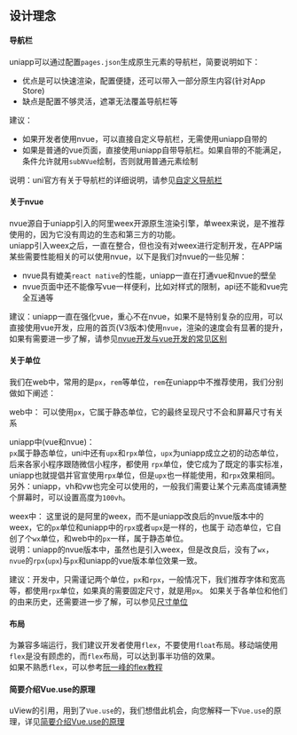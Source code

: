 ## 设计理念

#### 导航栏

uniapp可以通过配置`pages.json`生成原生元素的导航栏，简要说明如下：
- 优点是可以快速渲染，配置便捷，还可以带入一部分原生内容(针对App Store)
- 缺点是配置不够灵活，遮罩无法覆盖导航栏等

建议：
- 如果开发者使用nvue，可以直接自定义导航栏，无需使用uniapp自带的
- 如果是普通的vue页面，直接使用uniapp自带导航栏。如果自带的不能满足，条件允许就用`subNVue`绘制，否则就用普通元素绘制

说明：uni官方有关于导航栏的详细说明，请参见[自定义导航栏](https://uniapp.dcloud.io/collocation/pages?id=customnav)


#### 关于nvue

nvue源自于uniapp引入的阿里weex开源原生渲染引擎，单weex来说，是不推荐使用的，因为它没有周边的生态和第三方的功能。  
uniapp引入weex之后，一直在整合，但也没有对weex进行定制开发，在APP端某些需要性能相关的可以使用nvue，以下是我们对nvue的一些见解：
- nvue具有媲美`react native`的性能，uniapp一直在打通vue和nvue的壁垒
- nvue页面中还不能像写vue一样便利，比如对样式的限制，api还不能和vue完全互通等

建议：uniapp一直在强化vue，重心不在nvue，如果不是特别复杂的应用，可以直接使用vue开发，应用的首页(V3版本)使用`nvue`，渲染的速度会有显著的提升，
如果有需要进一步了解，请参见[nvue开发与vue开发的常见区别](https://uniapp.dcloud.io/use-weex?id=nvue开发与vue开发的常见区别)


#### 关于单位

我们在web中，常用的是`px`，`rem`等单位，`rem`在uniapp中不推荐使用，我们分别做如下阐述：  

web中：
可以使用`px`，它属于静态单位，它的最终呈现尺寸不会和屏幕尺寸有关系  

uniapp中(vue和nvue)：  
`px`属于静态单位，uni中还有`upx`和`rpx`单位，`upx`为uniapp成立之初的动态单位，后来各家小程序跟随微信小程序，都使用
`rpx`单位，使它成为了既定的事实标准，uniapp也就提倡并官宣使用`rpx`单位，但是`upx`也一样能使用，和`rpx`效果相同。  
另外：uniapp，vh和vw也完全可以使用的，一般我们需要让某个元素高度铺满整个屏幕时，可以设置高度为`100vh`。  

weex中：
这里说的是阿里的weex，而不是uniapp改良后的nvue版本中的weex，它的`px`单位和uniapp中的`rpx`或者`upx`是一样的，也属于
动态单位，它自创了个`wx`单位，和web中的`px`一样，属于静态单位。  
说明：uniapp的nvue版本中，虽然也是引入weex，但是改良后，没有了`wx`，`nvue`的`rpx`(`upx`)与`px`和uniapp的vue版本单位效果一致。  

建议：开发中，只需谨记两个单位，`px`和`rpx`，一般情况下，我们推荐字体和宽高等，都使用`rpx`单位，如果真的需要固定尺寸，就是用`px`。
如果关于各单位和他们的由来历史，还需要进一步了解，可以参见[尺寸单位](https://uniapp.dcloud.io/frame?id=尺寸单位)


#### 布局

为兼容多端运行，我们建议开发者使用`flex`，不要使用`float`布局。移动端使用`flex`是没有顾虑的，而`flex`布局，可以达到事半功倍的效果。  
如果不熟悉`flex`，可以参考[阮一峰的flex教程](http://www.ruanyifeng.com/blog/2015/07/flex-grammar.html)


#### 简要介绍Vue.use的原理 

uView的引用，用到了`Vue.use`的，我们想借此机会，向您解释一下`Vue.use`的原理，详见[简要介绍Vue.use的原理](/components/vueuse.html)
